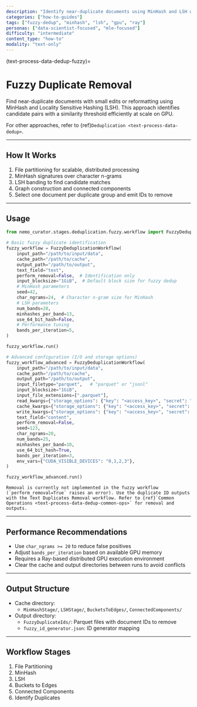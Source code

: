 ```yaml
---
description: "Identify near-duplicate documents using MinHash and LSH with GPU acceleration"
categories: ["how-to-guides"]
tags: ["fuzzy-dedup", "minhash", "lsh", "gpu", "ray"]
personas: ["data-scientist-focused", "mle-focused"]
difficulty: "intermediate"
content_type: "how-to"
modality: "text-only"
---
```


(text-process-data-dedup-fuzzy)=

# Fuzzy Duplicate Removal

Find near-duplicate documents with small edits or reformatting using MinHash and Locality Sensitive Hashing (LSH). This approach identifies candidate pairs with a similarity threshold efficiently at scale on GPU.

For other approaches, refer to {ref}`Deduplication <text-process-data-dedup>`.

---

## How It Works

1. File partitioning for scalable, distributed processing
2. MinHash signatures over character n-grams
3. LSH banding to find candidate matches
4. Graph construction and connected components
5. Select one document per duplicate group and emit IDs to remove

---

## Usage

```python
from nemo_curator.stages.deduplication.fuzzy.workflow import FuzzyDeduplicationWorkflow

# Basic fuzzy duplicate identification
fuzzy_workflow = FuzzyDeduplicationWorkflow(
    input_path="/path/to/input/data",
    cache_path="/path/to/cache",
    output_path="/path/to/output",
    text_field="text",
    perform_removal=False,  # Identification only
    input_blocksize="1GiB",  # Default block size for fuzzy dedup
    # MinHash parameters
    seed=42,
    char_ngrams=24,  # Character n-gram size for MinHash
    # LSH parameters
    num_bands=20,
    minhashes_per_band=13,
    use_64_bit_hash=False,
    # Performance tuning
    bands_per_iteration=5,
)

fuzzy_workflow.run()

# Advanced configuration (I/O and storage options)
fuzzy_workflow_advanced = FuzzyDeduplicationWorkflow(
    input_path="/path/to/input/data",
    cache_path="/path/to/cache",
    output_path="/path/to/output",
    input_filetype="parquet",   # "parquet" or "jsonl"
    input_blocksize="1GiB",
    input_file_extensions=[".parquet"],
    read_kwargs={"storage_options": {"key": "<access_key>", "secret": "<secret_key>"}},
    cache_kwargs={"storage_options": {"key": "<access_key>", "secret": "<secret_key>"}},
    write_kwargs={"storage_options": {"key": "<access_key>", "secret": "<secret_key>"}},
    text_field="content",
    perform_removal=False,
    seed=123,
    char_ngrams=20,
    num_bands=25,
    minhashes_per_band=10,
    use_64_bit_hash=True,
    bands_per_iteration=3,
    env_vars={"CUDA_VISIBLE_DEVICES": "0,1,2,3"},
)

fuzzy_workflow_advanced.run()
```

```{note}
Removal is currently not implemented in the fuzzy workflow (`perform_removal=True` raises an error). Use the duplicate ID outputs with the Text Duplicates Removal workflow. Refer to {ref}`Common Operations <text-process-data-dedup-common-ops>` for removal and outputs.
```

---

## Performance Recommendations

- Use `char_ngrams >= 20` to reduce false positives
- Adjust `bands_per_iteration` based on available GPU memory
- Requires a Ray-based distributed GPU execution environment
- Clear the cache and output directories between runs to avoid conflicts

---

## Output Structure

- Cache directory:
  - `MinHashStage/`, `LSHStage/`, `BucketsToEdges/`, `ConnectedComponents/`
- Output directory:
  - `FuzzyDuplicateIds/`: Parquet files with document IDs to remove
  - `fuzzy_id_generator.json`: ID generator mapping

---

## Workflow Stages

1. File Partitioning
2. MinHash
3. LSH
4. Buckets to Edges
5. Connected Components
6. Identify Duplicates

